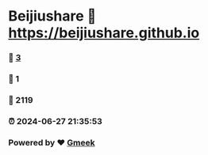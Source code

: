 # Beijiushare :link: https://beijiushare.github.io 
### :page_facing_up: [3](https://beijiushare.github.io/tag.html) 
### :speech_balloon: 1 
### :hibiscus: 2119 
### :alarm_clock: 2024-06-27 21:35:53 
### Powered by :heart: [Gmeek](https://github.com/Meekdai/Gmeek)

